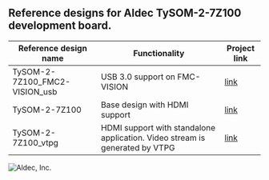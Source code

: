 ## Reference designs for Aldec TySOM-2-7Z100 development board.

|Reference design name|Functionality|Project link|
|---|---|---|
|TySOM-2-7Z100_FMC2-VISION_usb|USB 3.0 support on FMC-VISION|[link](https://github.com/aldec/TySOM-2-7Z100/tree/master/reference-designs/TySOM-2-7Z100_FMC2-VISION_usb/2022.1)|
|TySOM-2-7Z100|Base design with HDMI support|[link](https://github.com/aldec/TySOM-2-7Z100/tree/master/reference-designs/TySOM-2-7Z100/2021.1)|
|TySOM-2-7Z100_vtpg|HDMI support with standalone application. Video stream is generated by VTPG|[link](https://github.com/aldec/TySOM-2-7Z100/tree/master/reference-designs/TySOM-2-7Z100_vtpg/2023.1)|



![Aldec, Inc.](https://www.aldec.com/images/content/corporate/Corporate_Logo_Aldec_Crescent.png)
